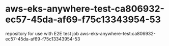 # aws-eks-anywhere-test-ca806932-ec57-45da-af69-f75c13343954-53
repository for use with E2E test job aws-eks-anywhere-test:ca806932-ec57-45da-af69-f75c13343954-53
